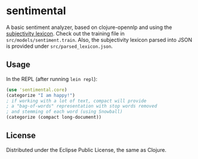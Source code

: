 # sentimental

A basic sentiment analyzer, based on clojure-opennlp and using the [subjectivity lexicon](http://www.cs.pitt.edu/mpqa/subj_lexicon.html). Check out the training file in `src/models/sentiment.train`. Also, the subjectivity lexicon parsed into JSON is provided under `src/parsed_lexicon.json`.

## Usage

In the REPL (after running `lein repl`):

```clojure
(use 'sentimental.core)
(categorize "I am happy!")
; if working with a lot of text, compact will provide
; a "bag-of-words" representation with stop words removed
; and stemming of each word (using Snowball)
(categorize (compact long-document))
```

## License

Distributed under the Eclipse Public License, the same as Clojure.